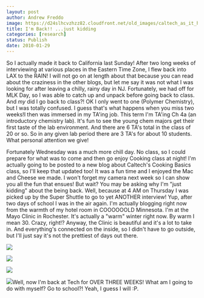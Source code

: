 ```yaml
---
layout: post
author: Andrew Freddo
image: https://d24slhcvzhzz82.cloudfront.net/old_images/caltech_as_it_happens/6a0105349b8251970b0120a826322c970b.jpg
title: I'm Back!! ...just kidding
categories: [research]
status: Publish
date: 2010-01-29
---
```



So I actually made it back to California last Sunday! After two long weeks of interviewing at various places in the Eastern Time Zone, I flew back into LAX to the RAIN! I will not go on at length about that because you can read about the craziness in the other blogs, but let me say it was not what I was looking for after leaving a chilly, rainy day in NJ. Fortunately, we had off for MLK Day, so I was able to catch up and unpack before going back to class. And *my* did I go back to class?! OK I only went to one (Polymer Chemistry), but I was totally confused. I guess that's what happens when you miss two weeks!I then was immersed in my TA'ing job. This term I'm TA'ing Ch 4a (an introductory chemistry lab). It's fun to see the young chem majors get their first taste of the lab environment. And there are 6 TA's total in the class of 20 or so. So in any given lab period there are 3 TA's for about 10 students. What personal attention we give!

Fortunately Wednesday was a much more chill day. No class, so I could prepare for what was to come and then go enjoy Cooking class at night! I'm actually going to be posted to a new blog about Caltech's Cooking Basics class, so I'll keep that updated too! It was a fun time and I enjoyed the Mac and Cheese we made. I won't forget my camera next week so I can show you all the fun that ensues!
But wait? You may be asking why I'm "just kidding" about the being back. Well, because at 4 AM on Thursday I was picked up by the Super Shuttle to go to yet ANOTHER interview! Yup, after two days of school I was in the air again. I'm actually blogging right now from the warmth of my hotel room in COOOOOOLD Minnesota. I'm at the Mayo Clinic in Rochester. It's actually a "warm" winter right now. By warm I mean 30. Crazy, right!? Anyway, the Clinic is beautiful and it's a lot to take in. And everything's connected on the inside, so I didn't have to go outside, but I'll just say it's not the prettiest of days out there.


![](https://d24slhcvzhzz82.cloudfront.net/old_images/caltech_as_it_happens/6a0105349b8251970b01287710a163970c.jpg)

![](https://d24slhcvzhzz82.cloudfront.net/old_images/caltech_as_it_happens/6a0105349b8251970b0120a80d93c9970b.jpg)

![](https://d24slhcvzhzz82.cloudfront.net/old_images/caltech_as_it_happens/6a0105349b8251970b0120a80d966c970b.jpg)

![](https://d24slhcvzhzz82.cloudfront.net/old_images/caltech_as_it_happens/6a0105349b8251970b01287710aafd970c.jpg)Well, now I'm back at Tech for OVER THREE WEEKS! What am I going to do with myself? Go to school?! Yeah, I guess I will :P.

